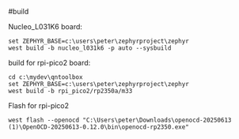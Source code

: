 #build

Nucleo_L031K6 board:
```
set ZEPHYR_BASE=c:\users\peter\zephyrproject\zephyr
west build -b nucleo_l031k6 -p auto --sysbuild
```

build for rpi-pico2 board:
```
cd c:\mydev\qntoolbox
set ZEPHYR_BASE=c:\users\peter\zephyrproject\zephyr
west build -b rpi_pico2/rp2350a/m33 
```

Flash for rpi-pico2
```
west flash --openocd "C:\Users\peter\Downloads\openocd-20250613 (1)\OpenOCD-20250613-0.12.0\bin\openocd-rp2350.exe"
```